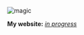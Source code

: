 <!-- ### Hey, hey! 👋

I'm Leonardo Guercio and I'm a software engineer with 5+ years of experience.

My favorite programming language and the one I feel more comfortable with is **Go** -->
![magic](https://user-images.githubusercontent.com/31831952/124295698-7071a380-db59-11eb-9aae-a16a2977df68.jpg)

**My website:** [_in progress_](https://github.com/mountolive/back-blog-go)
<!--
But I enjoy also working with mighty **Python**

And, more recently, throwed in a bit of **Rust** 😄

**See you around! 👋** -->
<!--
**mountolive/mountolive** is a ✨ _special_ ✨ repository because its `README.md` (this file) appears on your GitHub profile.

Here are some ideas to get you started:

- 🔭 I’m currently working on ...
- 🌱 I’m currently learning ...
- 👯 I’m looking to collaborate on ...
- 🤔 I’m looking for help with ...
- 💬 Ask me about ...
- 📫 How to reach me: ...
- 😄 Pronouns: ...
- ⚡ Fun fact: ...
-->
